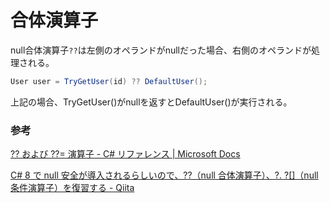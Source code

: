 # 合体演算子

null合体演算子`??`は左側のオペランドがnullだった場合、右側のオペランドが処理される。

```c#
User user = TryGetUser(id) ?? DefaultUser();
```

上記の場合、TryGetUser()がnullを返すとDefaultUser()が実行される。

### 参考

[?? および ??= 演算子 \- C\# リファレンス \| Microsoft Docs](https://docs.microsoft.com/ja-jp/dotnet/csharp/language-reference/operators/null-coalescing-operator)

[C\# 8 で null 安全が導入されるらしいので、??（null 合体演算子）、?\. ?\[\]（null 条件演算子）を復習する \- Qiita](https://qiita.com/Nossa/items/1fd4881a0b97a5f32901)